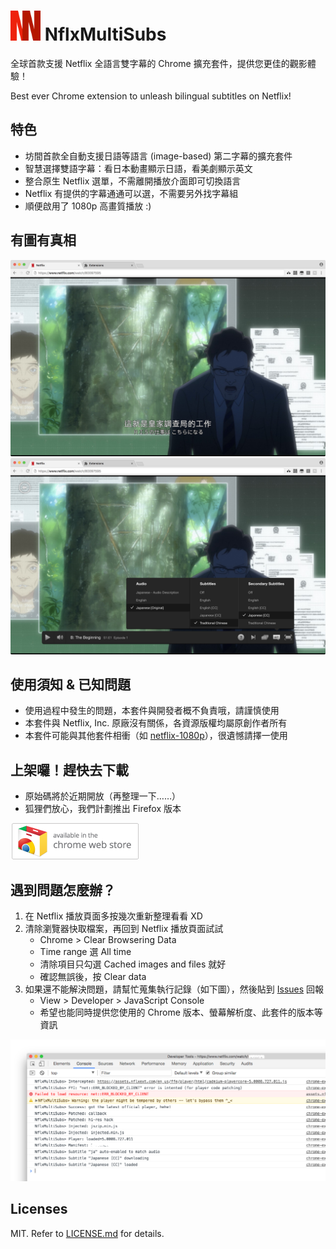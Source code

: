 <img src="docs/icon.png?raw=true" height="48"> NflxMultiSubs
============================================================
全球首款支援 Netflix 全語言雙字幕的 Chrome 擴充套件，提供您更佳的觀影體驗！  

Best ever Chrome extension to unleash bilingual subtitles on Netflix!



特色
----
- 坊間首款全自動支援日語等語言 (image-based) 第二字幕的擴充套件
- 智慧選擇雙語字幕：看日本動畫顯示日語，看美劇顯示英文
- 整合原生 Netflix 選單，不需離開播放介面即可切換語言
- Netflix 有提供的字幕通通可以選，不需要另外找字幕組
- 順便啟用了 1080p 高畫質播放 :)


有圖有真相
----------
![中文、日語雙字幕](docs/zh-ja.jpg?raw=true)
![整合原生語言選單](docs/popup-menu.jpg?raw=true)


使用須知 & 已知問題
-------------------
- 使用過程中發生的問題，本套件與開發者概不負責哦，請謹慎使用
- 本套件與 Netflix, Inc. 原廠沒有關係，各資源版權均屬原創作者所有
- 本套件可能與其他套件相衝（如 [netflix-1080p](https://github.com/truedread/netflix-1080p)），很遺憾請擇一使用


上架囉！趕快去下載
------------------
- 原始碼將於近期開放（再整理一下……）
- 狐狸們放心，我們計劃推出 Firefox 版本

[![Download on Chrome Web Store](docs/chrome-webstore-badge58.png?raw=true)](https://chrome.google.com/webstore/detail/pjhnilfooknlkdonmjnleaomamfehkli/)


遇到問題怎麼辦？
----------------
1. 在 Netflix 播放頁面多按幾次重新整理看看 XD
2. 清除瀏覽器快取檔案，再回到 Netflix 播放頁面試試
    - Chrome > Clear Browsering Data
    - Time range 選 All time
    - 清除項目只勾選 Cached images and files 就好
    - 確認無誤後，按 Clear data
3. 如果還不能解決問題，請幫忙蒐集執行記錄（如下圖），然後貼到 [Issues](https://github.com/dannvix/NflxMultiSubs/issues) 回報
    - View > Developer > JavaScript Console
    - 希望也能同時提供您使用的 Chrome 版本、螢幕解析度、此套件的版本等資訊

![JavaScript console logs](docs/js-console.png?raw=true)


Licenses
--------
MIT. Refer to [LICENSE.md](LICENSE.md) for details.
